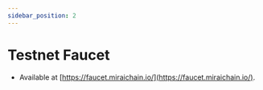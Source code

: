 ```yaml
---
sidebar_position: 2
---
```


# Testnet Faucet

-   Available at [https://faucet.miraichain.io/](https://faucet.miraichain.io/).
